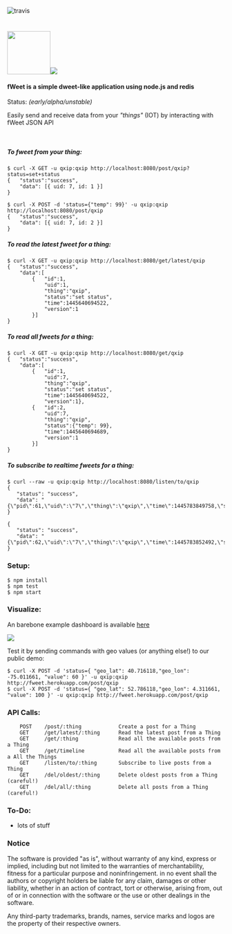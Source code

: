 ![travis](https://travis-ci.org/lmangani/fweet.svg?branch=master)

# <img src="http://i.imgur.com/HF1daBu.gif" height="100"><img src="http://i.imgur.com/czjXDLf.png">

#### fWeet is a simple dweet-like application using node.js and redis 
Status: _(early/alpha/unstable)_

Easily send and receive data from your _"things"_ (IOT) by interacting with fWeet JSON API 

<br/>

##### To fweet from your thing:
```
$ curl -X GET -u qxip:qxip http://localhost:8080/post/qxip?status=set+status
{   "status":"success",
    "data": [{ uid: 7, id: 1 }]
}
```

```
$ curl -X POST -d 'status={"temp": 99}' -u qxip:qxip http://localhost:8080/post/qxip
{   "status":"success",
    "data": [{ uid: 7, id: 2 }]
}
```

##### To read the latest fweet for a thing:
```
$ curl -X GET -u qxip:qxip http://localhost:8080/get/latest/qxip
{   "status":"success",
    "data":[
        {   "id":1,
            "uid":1,
            "thing":"qxip",
            "status":"set status",
            "time":1445640694522,
            "version":1
        }]
}
```

##### To read all fweets for a thing:
```
$ curl -X GET -u qxip:qxip http://localhost:8080/get/qxip
{   "status":"success",
    "data":[
        {   "id":1,
            "uid":7,
            "thing":"qxip",
            "status":"set status",
            "time":1445640694522,
            "version":1},
        {   "id":2,
            "uid":7,
            "thing":"qxip",
            "status":{"temp": 99},
            "time":1445640694689,
            "version":1
        }]
}
```

##### To subscribe to realtime fweets for a thing:
```
$ curl --raw -u qxip:qxip http://localhost:8080/listen/to/qxip
{
   "status": "success",
   "data": "{\"pid\":61,\"uid\":\"7\",\"thing\":\"qxip\",\"time\":1445783849758,\"status\":\"realtime\"}"
}

{
   "status": "success",
   "data": "{\"pid\":62,\"uid\":\"7\",\"thing\":\"qxip\",\"time\":1445783852492,\"status\":\"message\"}"
}
```

### Setup:
```
$ npm install
$ npm test
$ npm start
```

### Visualize:
An barebone example dashboard is available [here](https://freeboard.io/board/T0R2h2)

<img src="http://i.imgur.com/xAFtFvk.png" />

Test it by sending commands with geo values (or anything else!) to our public demo:
```
$ curl -X POST -d 'status={ "geo_lat": 40.716118,"geo_lon": -75.011661, "value": 60 }' -u qxip:qxip http://fweet.herokuapp.com/post/qxip
$ curl -X POST -d 'status={ "geo_lat": 52.786118,"geo_lon": 4.311661, "value": 100 }' -u qxip:qxip http://fweet.herokuapp.com/post/qxip
```


### API Calls:
```
    POST    /post/:thing            Create a post for a Thing
    GET     /get/latest/:thing      Read the latest post from a Thing
    GET     /get/:thing             Read all the available posts from a Thing
    GET     /get/timeline           Read all the available posts from a All the Things
    GET     /listen/to/:thing       Subscribe to live posts from a Thing  
    GET     /del/oldest/:thing      Delete oldest posts from a Thing (careful!)
    GET     /del/all/:thing         Delete all posts from a Thing (careful!)

```

### To-Do:

* lots of stuff


### Notice

The software is provided "as is", without warranty of any kind, express or implied, including but not limited to the warranties of merchantability, fitness for a particular purpose and noninfringement. in no event shall the authors or copyright holders be liable for any claim, damages or other liability, whether in an action of contract, tort or otherwise, arising from, out of or in connection with the software or the use or other dealings in the software.

Any third-party trademarks, brands, names, service marks and logos are the property of their respective owners. 
